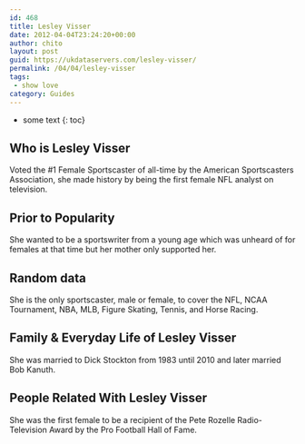 ```yaml
---
id: 468
title: Lesley Visser
date: 2012-04-04T23:24:20+00:00
author: chito
layout: post
guid: https://ukdataservers.com/lesley-visser/
permalink: /04/04/lesley-visser
tags:
 - show love
category: Guides
---
```


* some text
{: toc}


## Who is  Lesley Visser
                  
                  
                  
Voted the #1 Female Sportscaster of all-time by the American Sportscasters Association, she made history by being the first female NFL analyst on television.
                  
                
                
                
## Prior to Popularity 
                  
                  
                  
She wanted to be a sportswriter from a young age which was unheard of for females at that time but her mother only supported her.
                  
                
                
                
## Random data 
                  
                  
                  
She is the only sportscaster, male or female, to cover the NFL, NCAA Tournament, NBA, MLB, Figure Skating, Tennis, and Horse Racing.
                  
                
                
                
## Family & Everyday Life of Lesley Visser
                  
                  
                  
She was married to Dick Stockton from 1983 until 2010 and later married Bob Kanuth.
                  
                
                
                
## People Related With  Lesley Visser
                  
                  
                  
She was the first female to be a recipient of the Pete Rozelle Radio-Television Award by the Pro Football Hall of Fame.
                  
                
              
            
          
          
          
    
    
  
